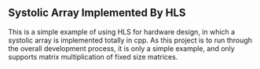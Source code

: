 ## Systolic Array Implemented By HLS
This is a simple example of using HLS for hardware design, in which a systolic array is implemented totally in cpp. As this project is to run through the overall development process, it is only a simple example, and only supports matrix multiplication of fixed size matrices.